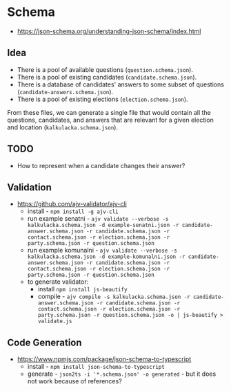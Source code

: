 # Schema

- https://json-schema.org/understanding-json-schema/index.html

## Idea

- There is a pool of available questions (`question.schema.json`).
- There is a pool of existing candidates (`candidate.schema.json`).
- There is a database of candidates' answers to some subset of questions (`candidate-answers.schema.json`).
- There is a pool of existing elections (`election.schema.json`).

From these files, we can generate a single file that would contain all the questions, candidates, and answers that are relevant for a given election and location (`kalkulacka.schema.json`).

## TODO

- How to represent when a candidate changes their answer?

## Validation

- https://github.com/ajv-validator/ajv-cli
  - install - `npm install -g ajv-cli`
  - run example senatni - `ajv validate --verbose -s kalkulacka.schema.json -d example-senatni.json -r candidate-answer.schema.json -r candidate.schema.json -r contact.schema.json -r election.schema.json -r party.schema.json -r question.schema.json`
  - run example komunalni - `ajv validate --verbose -s kalkulacka.schema.json -d example-komunalni.json -r candidate-answer.schema.json -r candidate.schema.json -r contact.schema.json -r election.schema.json -r party.schema.json -r question.schema.json`
  - to generate validator:
    - install `npm install js-beautify`
    - compile - `ajv compile -s kalkulacka.schema.json -r candidate-answer.schema.json -r candidate.schema.json -r contact.schema.json -r election.schema.json -r party.schema.json -r question.schema.json -o | js-beautify > validate.js`

## Code Generation

- https://www.npmjs.com/package/json-schema-to-typescript
  - install - `npm install json-schema-to-typescript`
  - generate - `json2ts -i '*.schema.json' -o generated` - but it does not work because of references?
